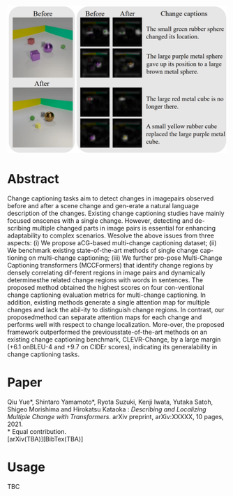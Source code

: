 ![teaser](image/MCCFormers_teaser.png)

# Abstract
Change captioning tasks aim to detect changes in imagepairs observed before and after a scene change and gen-erate a natural language description of the changes. Existing change captioning studies have mainly focused onscenes with a single change. However, detecting and de-scribing multiple changed parts in image pairs is essential for enhancing adaptability to complex scenarios. Wesolve the above issues from three aspects: (i) We propose aCG-based multi-change captioning dataset; (ii) We benchmark existing state-of-the-art methods of single change cap-tioning on multi-change captioning; (iii) We further pro-pose Multi-Change Captioning transformers (MCCFormers) that identify change regions by densely correlating dif-ferent regions in image pairs and dynamically determinesthe related change regions with words in sentences. The proposed method obtained the highest scores on four con-ventional change captioning evaluation metrics for multi-change captioning. In addition, existing methods generate a single attention map for multiple changes and lack the abil-ity to distinguish change regions. In contrast, our proposedmethod can separate attention maps for each change and performs well with respect to change localization. More-over, the proposed framework outperformed the previousstate-of-the-art methods on an existing change captioning benchmark, CLEVR-Change, by a large margin (+6.1 onBLEU-4 and +9.7 on CIDEr scores), indicating its generalability in change captioning tasks.

# Paper
Qiu Yue\*, Shintaro Yamamoto\*, Ryota Suzuki, Kenji Iwata, Yutaka Satoh, Shigeo Morishima and Hirokatsu Kataoka : *Describing and Localizing Multiple Change with Transformers*. arXiv preprint, arXiv:XXXXX, 10 pages, 2021.  
\* Equal contribution.  
\[arXiv(TBA)\][BibTex(TBA)]

# Usage
TBC

